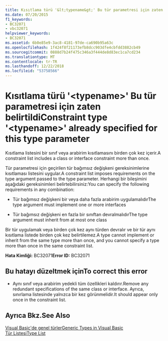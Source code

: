 ```yaml
---
title: Kısıtlama türü '&lt;typename&gt;' Bu tür parametresi için zaten belirtildi
ms.date: 07/20/2015
f1_keywords:
- BC32071
- vbc32071
helpviewer_keywords:
- BC32071
ms.assetid: 6b0e85e9-3ac8-4181-97de-ca690b95a63c
ms.openlocfilehash: 1f424f8f21173efb8dcc903dfe4cbfdd3882cb49
ms.sourcegitcommit: 0888d7b24f475c346a3f444de8d83ec1ca7cd234
ms.translationtype: MT
ms.contentlocale: tr-TR
ms.lasthandoff: 12/22/2018
ms.locfileid: "53758566"
---
```

# <a name="constraint-type-lttypenamegt-already-specified-for-this-type-parameter"></a><span data-ttu-id="04cd1-102">Kısıtlama türü '&lt;typename&gt;' Bu tür parametresi için zaten belirtildi</span><span class="sxs-lookup"><span data-stu-id="04cd1-102">Constraint type '&lt;typename&gt;' already specified for this type parameter</span></span>
<span data-ttu-id="04cd1-103">Kısıtlama listesini bir sınıf veya arabirim kısıtlamasını birden çok kez içerir.</span><span class="sxs-lookup"><span data-stu-id="04cd1-103">A constraint list includes a class or interface constraint more than once.</span></span>  
  
 <span data-ttu-id="04cd1-104">Tür parametresi için geçirilen tür bağımsız değişkeni gereksinimlerine kısıtlaması listesini uygular.</span><span class="sxs-lookup"><span data-stu-id="04cd1-104">A constraint list imposes requirements on the type argument passed to the type parameter.</span></span> <span data-ttu-id="04cd1-105">Herhangi bir bileşimini aşağıdaki gereksinimleri belirtebilirsiniz:</span><span class="sxs-lookup"><span data-stu-id="04cd1-105">You can specify the following requirements in any combination:</span></span>  
  
-   <span data-ttu-id="04cd1-106">Tür bağımsız değişkeni bir veya daha fazla arabirim uygulamalıdır</span><span class="sxs-lookup"><span data-stu-id="04cd1-106">The type argument must implement one or more interfaces</span></span>  
  
-   <span data-ttu-id="04cd1-107">Tür bağımsız değişkeni en fazla bir sınıftan devralmalıdır</span><span class="sxs-lookup"><span data-stu-id="04cd1-107">The type argument must inherit from at most one class</span></span>  
  
 <span data-ttu-id="04cd1-108">Bir tür uygulamak veya birden çok kez aynı türden devralır ve bir tür aynı kısıtlama listede birden çok kez belirtilemez.</span><span class="sxs-lookup"><span data-stu-id="04cd1-108">A type cannot implement or inherit from the same type more than once, and you cannot specify a type more than once in the same constraint list.</span></span>  
  
 <span data-ttu-id="04cd1-109">**Hata Kimliği:** BC32071</span><span class="sxs-lookup"><span data-stu-id="04cd1-109">**Error ID:** BC32071</span></span>  
  
## <a name="to-correct-this-error"></a><span data-ttu-id="04cd1-110">Bu hatayı düzeltmek için</span><span class="sxs-lookup"><span data-stu-id="04cd1-110">To correct this error</span></span>  
  
-   <span data-ttu-id="04cd1-111">Aynı sınıf veya arabirim yedekli tüm özellikleri kaldırır.</span><span class="sxs-lookup"><span data-stu-id="04cd1-111">Remove any redundant specifications of the same class or interface.</span></span> <span data-ttu-id="04cd1-112">Ayrıca, sınırlama listesinde yalnızca bir kez görünmelidir.</span><span class="sxs-lookup"><span data-stu-id="04cd1-112">It should appear only once in the constraint list.</span></span>  
  
## <a name="see-also"></a><span data-ttu-id="04cd1-113">Ayrıca Bkz.</span><span class="sxs-lookup"><span data-stu-id="04cd1-113">See Also</span></span>  
 [<span data-ttu-id="04cd1-114">Visual Basic'de genel türler</span><span class="sxs-lookup"><span data-stu-id="04cd1-114">Generic Types in Visual Basic</span></span>](../../visual-basic/programming-guide/language-features/data-types/generic-types.md)  
 [<span data-ttu-id="04cd1-115">Tür Listesi</span><span class="sxs-lookup"><span data-stu-id="04cd1-115">Type List</span></span>](../../visual-basic/language-reference/statements/type-list.md)
